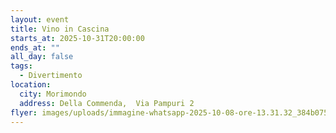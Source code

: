 ```yaml
---
layout: event
title: Vino in Cascina
starts_at: 2025-10-31T20:00:00
ends_at: ""
all_day: false
tags:
  - Divertimento
location:
  city: Morimondo
  address: Della Commenda,  Via Pampuri 2
flyer: images/uploads/immagine-whatsapp-2025-10-08-ore-13.31.32_384b0758.jpg
---
```

